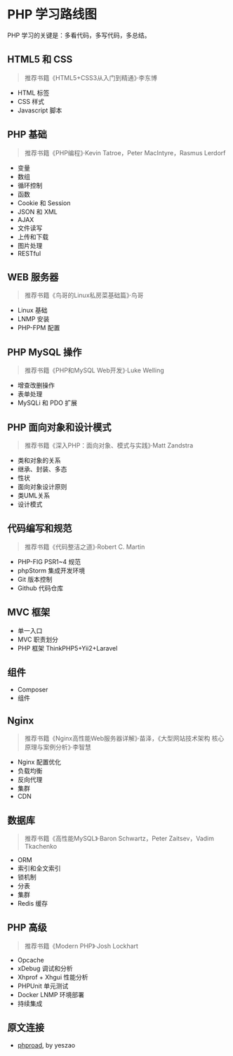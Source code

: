 # PHP 学习路线图

PHP 学习的关键是：多看代码，多写代码，多总结。

## HTML5 和 CSS

> 推荐书籍《HTML5+CSS3从入门到精通》·李东博

* HTML 标签
* CSS 样式
* Javascript 脚本

## PHP 基础

> 推荐书籍《PHP编程》·Kevin Tatroe，Peter MacIntyre，Rasmus Lerdorf

* 变量
* 数组
* 循环控制
* 函数
* Cookie 和 Session
* JSON 和 XML
* AJAX
* 文件读写
* 上传和下载
* 图片处理
* RESTful

## WEB 服务器

> 推荐书籍《鸟哥的Linux私房菜基础篇》·鸟哥

* Linux 基础
* LNMP 安装
* PHP-FPM 配置

## PHP MySQL 操作

> 推荐书籍《PHP和MySQL Web开发》·Luke Welling

* 增查改删操作
* 表单处理
* MySQLi 和 PDO 扩展

## PHP 面向对象和设计模式

> 推荐书籍《深入PHP：面向对象、模式与实践》·Matt Zandstra

* 类和对象的关系
* 继承、封装、多态
* 性状
* 面向对象设计原则
* 类UML关系
* 设计模式

## 代码编写和规范

> 推荐书籍《代码整洁之道》·Robert C. Martin

* PHP-FIG PSR1~4 规范
* phpStorm 集成开发环境
* Git 版本控制
* Github 代码仓库

## MVC 框架

* 单一入口
* MVC 职责划分
* PHP 框架 ThinkPHP5+Yii2+Laravel

## 组件

* Composer
* 组件

## Nginx

> 推荐书籍《Nginx高性能Web服务器详解》·苗泽，《大型网站技术架构 核心原理与案例分析》·李智慧

* Nginx 配置优化
* 负载均衡
* 反向代理
* 集群
* CDN

## 数据库

> 推荐书籍《高性能MySQL》·Baron Schwartz，Peter Zaitsev，Vadim Tkachenko

* ORM
* 索引和全文索引
* 锁机制
* 分表
* 集群
* Redis 缓存

## PHP 高级

> 推荐书籍《Modern PHP》·Josh Lockhart

* Opcache
* xDebug 调试和分析
* Xhprof + Xhgui 性能分析
* PHPUnit 单元测试
* Docker LNMP 环境部署
* 持续集成

## 原文连接

* [phproad](https://github.com/yeszao/phproad/blob/master/README.md), by yeszao

